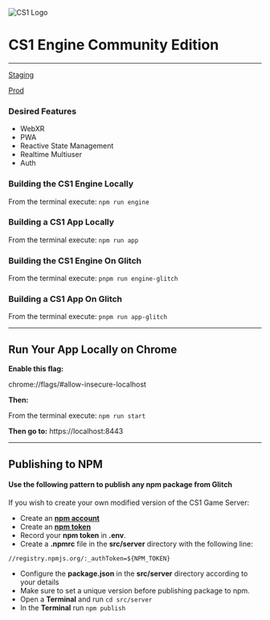 ![CS1 Logo](https://cdn.glitch.com/ea426344-f1a7-4a2b-8557-b641408c03a1%2FCS1_logo_64.png?v=1589664754866)
# CS1 Engine Community Edition
---

<a href="https://cs1ce.glitch.me/staging/index.html" rel="noreferrer noopener">Staging</a>

<a href="https://cs1ce.glitch.me/index.html" rel="noreferrer noopener">Prod</a>

### Desired Features

- WebXR
- PWA
- Reactive State Management
- Realtime Multiuser
- Auth

### Building the CS1 Engine Locally

From the terminal execute: `npm run engine`

### Building a CS1 App Locally

From the terminal execute: `npm run app`

### Building the CS1 Engine On Glitch

From the terminal execute: `pnpm run engine-glitch`

### Building a CS1 App On Glitch

From the terminal execute: `pnpm run app-glitch`
___

## Run Your App Locally on Chrome

**Enable this flag:**

chrome://flags/#allow-insecure-localhost

**Then:**

From the terminal execute: `npm run start`

**Then go to:**
https://localhost:8443

___


## Publishing to NPM

#### Use the following pattern to publish any npm package from Glitch


If you wish to create your own modified version of the CS1 Game Server:
- Create an <a href="https://www.npmjs.com/" rel="noopener noreferrer ">**npm account**</a>
- Create an <a href="https://docs.npmjs.com/creating-and-viewing-authentication-tokens" rel="noopener noreferrer ">**npm token**</a>
- Record your **npm token** in **.env**.
- Create a **.npmrc** file in the **src/server** directory with the following line:
```
//registry.npmjs.org/:_authToken=${NPM_TOKEN}
```
- Configure the **package.json** in the **src/server** directory according to your details
- Make sure to set a unique version before publishing package to npm.
- Open a **Terminal** and run ```cd src/server```
- In the **Terminal** run ```npm publish```
